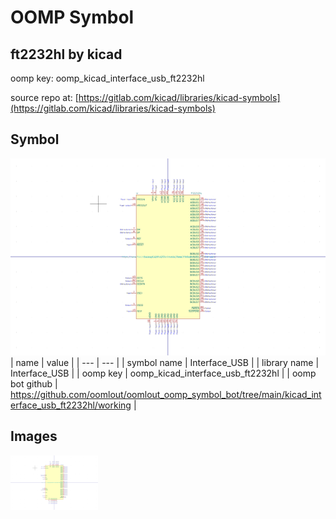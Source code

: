 # OOMP Symbol  
## ft2232hl  by kicad  
  
oomp key: oomp_kicad_interface_usb_ft2232hl  
  
source repo at: [https://gitlab.com/kicad/libraries/kicad-symbols](https://gitlab.com/kicad/libraries/kicad-symbols)  
## Symbol  
  
[![working.png](working_600.png)](working.png)  
| name | value | 
| --- | --- | 
| symbol name | Interface_USB | 
| library name | Interface_USB | 
| oomp key | oomp_kicad_interface_usb_ft2232hl | 
| oomp bot github | https://github.com/oomlout/oomlout_oomp_symbol_bot/tree/main/kicad_interface_usb_ft2232hl/working | 
## Images  
  
[![working.png](working_140.png)](working.png)  
